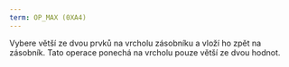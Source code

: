 ```yaml
---
term: OP_MAX (0XA4)
---
```


Vybere větší ze dvou prvků na vrcholu zásobníku a vloží ho zpět na zásobník. Tato operace ponechá na vrcholu pouze větší ze dvou hodnot.